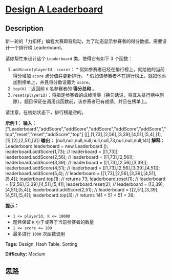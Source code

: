 # [Design A Leaderboard][title]

## Description

新一轮的「力扣杯」编程大赛即将启动，为了动态显示参赛者的得分数据，需要设计一个排行榜 Leaderboard。

请你帮忙来设计这个 `Leaderboard` 类，使得它有如下 3 个函数：

  1. `addScore(playerId, score)`：     * 假如参赛者已经在排行榜上，就给他的当前得分增加 `score` 点分值并更新排行。    * 假如该参赛者不在排行榜上，就把他添加到榜单上，并且将分数设置为 `score`。
  2. `top(K)`：返回前 `K` 名参赛者的 **得分总和** 。
  3. `reset(playerId)`：将指定参赛者的成绩清零（换句话说，将其从排行榜中删除）。题目保证在调用此函数前，该参赛者已有成绩，并且在榜单上。

请注意，在初始状态下，排行榜是空的。

**示例 1：**
            **输入：**    ["Leaderboard","addScore","addScore","addScore","addScore","addScore","top","reset","reset","addScore","top"]    [[],[1,73],[2,56],[3,39],[4,51],[5,4],[1],[1],[2],[2,51],[3]]    **输出：**    [null,null,null,null,null,null,73,null,null,null,141]        **解释：**    Leaderboard leaderboard = new Leaderboard ();    leaderboard.addScore(1,73);   // leaderboard = [[1,73]];    leaderboard.addScore(2,56);   // leaderboard = [[1,73],[2,56]];    leaderboard.addScore(3,39);   // leaderboard = [[1,73],[2,56],[3,39]];    leaderboard.addScore(4,51);   // leaderboard = [[1,73],[2,56],[3,39],[4,51]];    leaderboard.addScore(5,4);    // leaderboard = [[1,73],[2,56],[3,39],[4,51],[5,4]];    leaderboard.top(1);           // returns 73;    leaderboard.reset(1);         // leaderboard = [[2,56],[3,39],[4,51],[5,4]];    leaderboard.reset(2);         // leaderboard = [[3,39],[4,51],[5,4]];    leaderboard.addScore(2,51);   // leaderboard = [[2,51],[3,39],[4,51],[5,4]];    leaderboard.top(3);           // returns 141 = 51 + 51 + 39;    

**提示：**

  * `1 <= playerId, K <= 10000`
  * 题目保证 `K` 小于或等于当前参赛者的数量
  * `1 <= score <= 100`
  * 最多进行 `1000` 次函数调用


**Tags:** Design, Hash Table, Sorting

**Difficulty:** Medium

## 思路

[title]: https://leetcode-cn.com/problems/design-a-leaderboard
